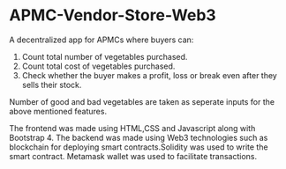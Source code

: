 # APMC-Vendor-Store-Web3

A decentralized app for APMCs where buyers can:
1. Count total number of vegetables purchased.
2. Count total cost of vegetables purchased.
3. Check whether the buyer makes a profit, loss or break even after they sells their stock.

Number of good and bad vegetables are taken as seperate inputs for the above mentioned features.

The frontend was made using HTML,CSS and Javascript along with Bootstrap 4.
The backend was made using Web3 technologies such as blockchain for deploying smart contracts.Solidity was used to write the smart contract.
Metamask wallet was used to facilitate transactions.
